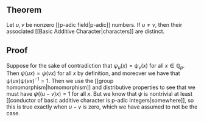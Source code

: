 ## Theorem
Let $u,v$ be nonzero [[p-adic field|p-adic]] numbers. If $u\neq v$, then their associated [[Basic Additive Character|characters]] are distinct.
## Proof
Suppose for the sake of contradiction that $\psi_u(x)=\psi_v(x)$ for all $x\in\mathbb Q_p$. Then $\psi(ux) = \psi(vx)$ for all $x$ by definition, and moreover we have that $\psi(ux) \psi(vx)^{-1}=1$. Then we use the [[group homomorphism|homomorphism]] and distributive properties to see that we must have $\psi((u-v)x) = 1$ for all $x$. But we know that $\psi$ is nontrivial at least [[conductor of basic additive character is p-adic integers|somewhere]], so this is true exactly when $u-v$ is zero, which we have assumed to not be the case.